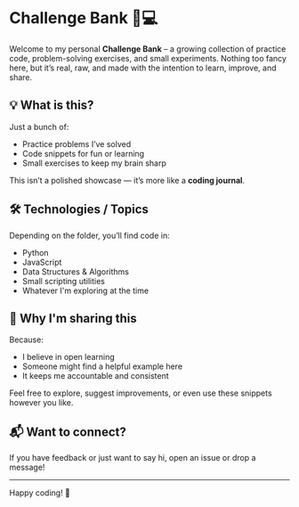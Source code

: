 # Challenge Bank 🧠💻

Welcome to my personal **Challenge Bank** – a growing collection of practice code, problem-solving exercises, and small experiments. Nothing too fancy here, but it’s real, raw, and made with the intention to learn, improve, and share.

## 💡 What is this?

Just a bunch of:
- Practice problems I’ve solved
- Code snippets for fun or learning
- Small exercises to keep my brain sharp

This isn’t a polished showcase — it’s more like a **coding journal**.

## 🛠️ Technologies / Topics

Depending on the folder, you’ll find code in:
- Python
- JavaScript
- Data Structures & Algorithms
- Small scripting utilities
- Whatever I'm exploring at the time

## 🙌 Why I'm sharing this

Because:
- I believe in open learning
- Someone might find a helpful example here
- It keeps me accountable and consistent

Feel free to explore, suggest improvements, or even use these snippets however you like.

## 📬 Want to connect?

If you have feedback or just want to say hi, open an issue or drop a message!

---

Happy coding! 🚀
